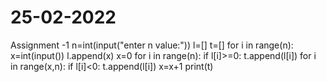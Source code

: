 # 25-02-2022
Assignment -1
n=int(input("enter n value:"))
l=[]
t=[]
for i in range(n):
    x=int(input())
    l.append(x)
    x=0
for i in range(n):
    if l[i]>=0:
        t.append(l[i])
for i in range(x,n):
    if l[i]<0:
        t.append(l[i])
        x=x+1
print(t)
